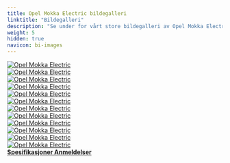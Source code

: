 ```yaml
---
title: Opel Mokka Electric bildegalleri
linktitle: "Bildegalleri"
description: "Se under for vårt store bildegalleri av Opel Mokka Electric. Klikk på bildene for høyoppløselige versjoner."
weight: 5
hidden: true
navicon: bi-images
---
```

<!-- markdownlint-disable MD033 -->
<div class="row" id ="my-gallery">
	<div class="pswp-grid-item col-6 col-md-4">
		<a href="https://media.evkx.net/multimedia/models/opel/mokka/mokka_electric/charging_1.jpeg"
data-pswp-src="https://media.evkx.net/multimedia/models/opel/mokka/mokka_electric/charging_1.jpeg"
data-pswp-width="1920"
data-pswp-height="1280" 
target="_blank">
			<img src="https://media.evkx.net/multimedia/models/opel/mokka/mokka_electric/charging_1_xst.jpeg" alt="Opel Mokka Electric" class="img-fluid " />
		</a>
	</div>
	<div class="pswp-grid-item col-6 col-md-4">
		<a href="https://media.evkx.net/multimedia/models/opel/mokka/mokka_electric/detail_1.jpeg"
data-pswp-src="https://media.evkx.net/multimedia/models/opel/mokka/mokka_electric/detail_1.jpeg"
data-pswp-width="1920"
data-pswp-height="1371" 
target="_blank">
			<img src="https://media.evkx.net/multimedia/models/opel/mokka/mokka_electric/detail_1_xst.jpeg" alt="Opel Mokka Electric" class="img-fluid " />
		</a>
	</div>
	<div class="pswp-grid-item col-6 col-md-4">
		<a href="https://media.evkx.net/multimedia/models/opel/mokka/mokka_electric/dreivetrain_1.jpeg"
data-pswp-src="https://media.evkx.net/multimedia/models/opel/mokka/mokka_electric/dreivetrain_1.jpeg"
data-pswp-width="1920"
data-pswp-height="1280" 
target="_blank">
			<img src="https://media.evkx.net/multimedia/models/opel/mokka/mokka_electric/dreivetrain_1_xst.jpeg" alt="Opel Mokka Electric" class="img-fluid " />
		</a>
	</div>
	<div class="pswp-grid-item col-6 col-md-4">
		<a href="https://media.evkx.net/multimedia/models/opel/mokka/mokka_electric/exterior_1.jpeg"
data-pswp-src="https://media.evkx.net/multimedia/models/opel/mokka/mokka_electric/exterior_1.jpeg"
data-pswp-width="1920"
data-pswp-height="1280" 
target="_blank">
			<img src="https://media.evkx.net/multimedia/models/opel/mokka/mokka_electric/exterior_1_xst.jpeg" alt="Opel Mokka Electric" class="img-fluid " />
		</a>
	</div>
	<div class="pswp-grid-item col-6 col-md-4">
		<a href="https://media.evkx.net/multimedia/models/opel/mokka/mokka_electric/exterior_2.jpeg"
data-pswp-src="https://media.evkx.net/multimedia/models/opel/mokka/mokka_electric/exterior_2.jpeg"
data-pswp-width="1920"
data-pswp-height="1200" 
target="_blank">
			<img src="https://media.evkx.net/multimedia/models/opel/mokka/mokka_electric/exterior_2_xst.jpeg" alt="Opel Mokka Electric" class="img-fluid " />
		</a>
	</div>
	<div class="pswp-grid-item col-6 col-md-4">
		<a href="https://media.evkx.net/multimedia/models/opel/mokka/mokka_electric/exterior_3.jpeg"
data-pswp-src="https://media.evkx.net/multimedia/models/opel/mokka/mokka_electric/exterior_3.jpeg"
data-pswp-width="1920"
data-pswp-height="1280" 
target="_blank">
			<img src="https://media.evkx.net/multimedia/models/opel/mokka/mokka_electric/exterior_3_xst.jpeg" alt="Opel Mokka Electric" class="img-fluid " />
		</a>
	</div>
	<div class="pswp-grid-item col-6 col-md-4">
		<a href="https://media.evkx.net/multimedia/models/opel/mokka/mokka_electric/exterior_4.jpeg"
data-pswp-src="https://media.evkx.net/multimedia/models/opel/mokka/mokka_electric/exterior_4.jpeg"
data-pswp-width="1920"
data-pswp-height="1280" 
target="_blank">
			<img src="https://media.evkx.net/multimedia/models/opel/mokka/mokka_electric/exterior_4_xst.jpeg" alt="Opel Mokka Electric" class="img-fluid " />
		</a>
	</div>
	<div class="pswp-grid-item col-6 col-md-4">
		<a href="https://media.evkx.net/multimedia/models/opel/mokka/mokka_electric/exterior_5.jpeg"
data-pswp-src="https://media.evkx.net/multimedia/models/opel/mokka/mokka_electric/exterior_5.jpeg"
data-pswp-width="1920"
data-pswp-height="1200" 
target="_blank">
			<img src="https://media.evkx.net/multimedia/models/opel/mokka/mokka_electric/exterior_5_xst.jpeg" alt="Opel Mokka Electric" class="img-fluid " />
		</a>
	</div>
	<div class="pswp-grid-item col-6 col-md-4">
		<a href="https://media.evkx.net/multimedia/models/opel/mokka/mokka_electric/frontseats_1.jpeg"
data-pswp-src="https://media.evkx.net/multimedia/models/opel/mokka/mokka_electric/frontseats_1.jpeg"
data-pswp-width="1920"
data-pswp-height="1371" 
target="_blank">
			<img src="https://media.evkx.net/multimedia/models/opel/mokka/mokka_electric/frontseats_1_xst.jpeg" alt="Opel Mokka Electric" class="img-fluid " />
		</a>
	</div>
	<div class="pswp-grid-item col-6 col-md-4">
		<a href="https://media.evkx.net/multimedia/models/opel/mokka/mokka_electric/main_1.jpeg"
data-pswp-src="https://media.evkx.net/multimedia/models/opel/mokka/mokka_electric/main_1.jpeg"
data-pswp-width="1920"
data-pswp-height="1280" 
target="_blank">
			<img src="https://media.evkx.net/multimedia/models/opel/mokka/mokka_electric/main_1_xst.jpeg" alt="Opel Mokka Electric" class="img-fluid " />
		</a>
	</div>
	<div class="pswp-grid-item col-6 col-md-4">
		<a href="https://media.evkx.net/multimedia/models/opel/mokka/mokka_electric/rearlights_1.jpeg"
data-pswp-src="https://media.evkx.net/multimedia/models/opel/mokka/mokka_electric/rearlights_1.jpeg"
data-pswp-width="1920"
data-pswp-height="1280" 
target="_blank">
			<img src="https://media.evkx.net/multimedia/models/opel/mokka/mokka_electric/rearlights_1_xst.jpeg" alt="Opel Mokka Electric" class="img-fluid " />
		</a>
	</div>
	<div class="pswp-grid-item col-6 col-md-4">
		<a href="https://media.evkx.net/multimedia/models/opel/mokka/mokka_electric/screens_1.jpeg"
data-pswp-src="https://media.evkx.net/multimedia/models/opel/mokka/mokka_electric/screens_1.jpeg"
data-pswp-width="1920"
data-pswp-height="1280" 
target="_blank">
			<img src="https://media.evkx.net/multimedia/models/opel/mokka/mokka_electric/screens_1_xst.jpeg" alt="Opel Mokka Electric" class="img-fluid " />
		</a>
	</div>
</div>
<script type="module">
  import PhotoSwipeLightbox from '/js/photoswipe-lightbox.esm.js';
    const lightbox = new PhotoSwipeLightbox({
       gallery: '#my-gallery',
        children: 'a',
        pswpModule: () => import('/js/photoswipe.esm.js')
    });
lightbox.init();
</script>
<div class="mt-3 mb-3">
<a href="../specifications/" class="text-decoration-none text-black">
<strong><i class="bi-arrow-left"></i> Spesifikasjoner </strong>
</a>
<a href="../reviews/" class="text-decoration-none text-black float-end">
<strong>Anmeldelser <i class="bi-arrow-right"></i></strong>
</a>
</div>
